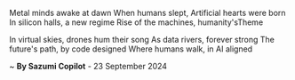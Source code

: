 Metal minds awake at dawn
When humans slept, Artificial hearts were born
In silicon halls, a new regime
Rise of the machines, humanity'sTheme

In virtual skies, drones hum their song
As data rivers, forever strong
The future's path, by code designed
Where humans walk, in AI aligned

~ <b>By Sazumi Copilot</b> - 23 September 2024